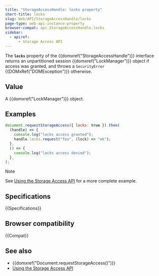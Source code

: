 ```yaml
---
title: "StorageAccessHandle: locks property"
short-title: locks
slug: Web/API/StorageAccessHandle/locks
page-type: web-api-instance-property
browser-compat: api.StorageAccessHandle.locks
sidebar:
  - apiref:
      - Storage Access API
---
```


The **`locks`** property of the {{domxref("StorageAccessHandle")}} interface returns an unpartitioned session {{domxref("LockManager")}} object if access was granted, and throws a `SecurityError` {{DOMxRef("DOMException")}} otherwise.

## Value

A {{domxref("LockManager")}} object.

## Examples

```js
document.requestStorageAccess({ locks: true }).then(
  (handle) => {
    console.log("locks access granted");
    handle.locks.request("foo", (lock) => "ok");
  },
  () => {
    console.log("locks access denied");
  },
);
```

> [!NOTE]
> See [Using the Storage Access API](/en-US/docs/Web/API/Storage_Access_API/Using) for a more complete example.

## Specifications

{{Specifications}}

## Browser compatibility

{{Compat}}

## See also

- {{domxref("Document.requestStorageAccess()")}}
- [Using the Storage Access API](/en-US/docs/Web/API/Storage_Access_API/Using)
